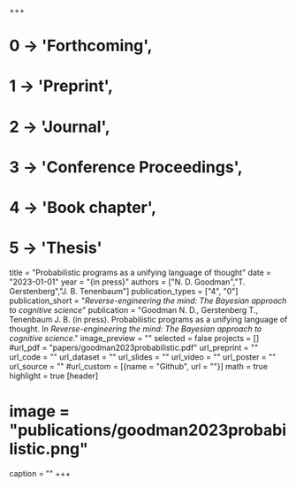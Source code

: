 +++
# 0 -> 'Forthcoming',
# 1 -> 'Preprint',
# 2 -> 'Journal',
# 3 -> 'Conference Proceedings',
# 4 -> 'Book chapter',
# 5 -> 'Thesis'

title = "Probabilistic programs as a unifying language of thought"
date = "2023-01-01"
year = "{in press}"
authors = ["N. D. Goodman","T. Gerstenberg","J. B. Tenenbaum"]
publication_types = ["4", "0"]
publication_short = "_Reverse-engineering the mind: The Bayesian approach to cognitive science_"
publication = "Goodman N. D., Gerstenberg T., Tenenbaum J. B. (in press). Probabilistic programs as a unifying language of thought. In _Reverse-engineering the mind: The Bayesian approach to cognitive science_."
image_preview = ""
selected = false
projects = []
#url_pdf = "papers/goodman2023probabilistic.pdf"
url_preprint = ""
url_code = ""
url_dataset = ""
url_slides = ""
url_video = ""
url_poster = ""
url_source = ""
#url_custom = [{name = "Github", url = ""}]
math = true
highlight = true
[header]
# image = "publications/goodman2023probabilistic.png"
caption = ""
+++